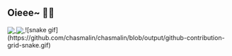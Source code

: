 ## Oieee~ 🦈✨

<!--
<div align="center">
  <a href="https://github.com/chasmalin">
  <img height="145em" src="https://github-readme-stats.vercel.app/api?username=chasmalin&show_icons=true&theme=great-gatsby&include_all_commits=true&count_private=true"/>
  <img height="145em" src="https://github-readme-stats.vercel.app/api/top-langs/?username=chasmalin&layout=compact&langs_count=7&theme=vision-friendly-dark"/>
</div>    
![snake animation](https://github.com/chasmalin/chasmalin/blob/output/github-contribution-grid-snake2.svg)
![Top Langs](https://github-readme-stats.vercel.app/api/top-langs/?username=chasmalin&layout=compact&langs_count=7&theme=vision-friendly-dark)
![Anurag's GitHub stats](https://github-readme-stats.vercel.app/api?username=chasmalin&show_icons=true&theme=great-gatsby) 
-->

<a href="https://github.com/chasmalin/github-readme-stats">
  <img height=150em align="center" src="https://github-readme-stats.vercel.app/api?username=chasmalin&card_width=320&theme=great-gatsby" />
</a>
<a href="https://github.com/anuraghazra/convoychat">
  <img height=150em align="center" src="https://github-readme-stats.vercel.app/api/top-langs?username=chasmalin&layout=compact&langs_count=8&card_width=320&theme=vision-friendly-dark" />
</a>
![snake gif](https://github.com/chasmalin/chasmalin/blob/output/github-contribution-grid-snake.gif)
<!--
![Snake animation](https://github.com/chasmalin/chasmalin/blob/output/github-contribution-grid-snake.svg)
<div>
  <img align="right" alt="chasmalin-pic" height="160" style="border-radius:50px;" src="https://cdn.discordapp.com/attachments/989589535333711883/989604561813655642/chasmalin02.png">
</div>  
**chasmalin/chasmalin** is a ✨ _special_ ✨ repository because its `README.md` (this file) appears on your GitHub profile.
Here are some ideas to get you started:
- 🔭 I’m currently working on 
- 🌱 I’m currently learning 
- 👯 I’m looking to collaborate on 
- 🤔 I’m looking for help with 
- 💬 Ask me about 
- 📫 How to reach me: 
- 😄 Pronouns: 
- ⚡ Fun fact: 
-->
